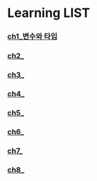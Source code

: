 # Learning LIST

### [ch1_변수와 타입](https://github.com/BangYunseo/TIL/blob/main/Java/ch1_%EB%B3%80%EC%88%98%EC%99%80%20%ED%83%80%EC%9E%85.md)     

### [ch2_](https://github.com/BangYunseo/TIL/tree/main/Java)   

### [ch3_](https://github.com/BangYunseo/TIL/tree/main/Java)      

### [ch4_](https://github.com/BangYunseo/TIL/tree/main/Java)     

### [ch5_](https://github.com/BangYunseo/TIL/tree/main/Java)      

### [ch6_](https://github.com/BangYunseo/TIL/tree/main/Java)       

### [ch7_](https://github.com/BangYunseo/TIL/tree/main/Java)          

### [ch8_](https://github.com/BangYunseo/TIL/tree/main/Java)
